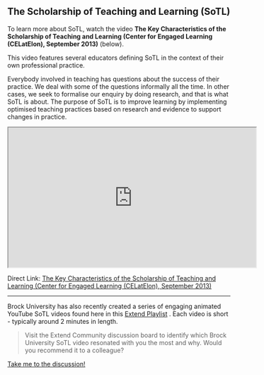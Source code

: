 ## The Scholarship of Teaching and Learning (SoTL)

To learn more about SoTL, watch the video **The Key Characteristics of the Scholarship of Teaching and Learning (Center for Engaged Learning (CELatElon), September 2013)** (below).

This video features several educators defining SoTL in the context of their own professional practice.

Everybody involved in teaching has questions about the success of their practice. We deal with some of the questions informally all the time. In other cases, we seek to formalise our enquiry by doing research, and that is what SoTL is about. The purpose of SoTL is to improve learning by implementing optimised teaching practices based on research and evidence to support changes in practice.

<div class="video-container-4by3"><iframe width="560" height="315" src="https://www.youtube.com/embed/yvDKHHyx7YY"></iframe></div>

Direct Link: [The Key Characteristics of the Scholarship of Teaching and Learning (Center for Engaged Learning (CELatElon), September 2013)](https://youtu.be/yvDKHHyx7YY)

* * *

Brock University has also recently created a series of engaging animated YouTube SoTL videos found here in this [Extend Playlist](https://www.youtube.com/playlist?list=PLOG-INM6Lv0ImlMGdLY3h7bq5T1m5PmGg) . Each video is short - typically around 2 minutes in length.

> Visit the Extend Community discussion board to identify which Brock University SoTL video resonated with you the most and why. Would you recommend it to a colleague?
> 
[Take me to the discussion!](https://elearn.waikato.ac.nz/mod/forum/view.php?id=1624862 ":class=button")

